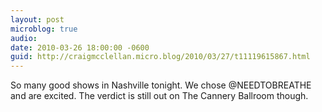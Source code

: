 ```yaml
---
layout: post
microblog: true
audio: 
date: 2010-03-26 18:00:00 -0600
guid: http://craigmcclellan.micro.blog/2010/03/27/t11119615867.html
---
```

So many good shows in Nashville tonight. We chose @NEEDTOBREATHE and are excited. The verdict is still out on The Cannery Ballroom though.
